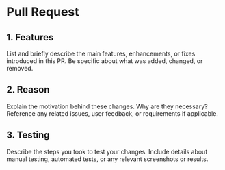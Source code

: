 # Pull Request
## 1. Features
List and briefly describe the main features, enhancements, or fixes introduced in this PR. Be specific about what was added, changed, or removed.

## 2. Reason
Explain the motivation behind these changes. Why are they necessary? Reference any related issues, user feedback, or requirements if applicable.

## 3. Testing
Describe the steps you took to test your changes. Include details about manual testing, automated tests, or any relevant screenshots or results.
